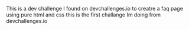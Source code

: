 This is a dev challenge I found on devchallenges.io to creatre a faq page using pure html and css 
this is the first challange Im doing from devchallenges.io
